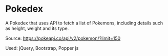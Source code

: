 # Pokedex

A Pokedex that uses API to fetch a list of Pokemons, including details such as height, weight and its type.

Source: https://pokeapi.co/api/v2/pokemon/?limit=150

Used: jQuery, Bootstrap, Popper js
